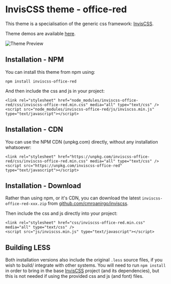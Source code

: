 # InvisCSS theme - office-red

This theme is a specialisation of the generic css framework: [InvisCSS](https://github.com/cmroanirgo/inviscss).

Theme demos are available [here](https://cmroanirgo.github.io/inviscss/demo/themes.html).

![Theme Preview](https://cmroanirgo.github.io/inviscss/demo/images/office-red-preview.png)


## Installation - NPM

You can install this theme from npm using:

```
npm install inviscss-office-red
```

And then include the css and js in your project:

```
<link rel="stylesheet" href="node_modules/inviscss-office-red/css/inviscss-office-red.min.css" media="all" type="text/css" />
<script src="node_modules/inviscss-office-red/js/inviscss.min.js" type="text/javascript"></script>
```

## Installation - CDN

You can use the NPM CDN (unpkg.com) directly, without any installation whatsoever:

```
<link rel="stylesheet" href="https://unpkg.com/inviscss-office-red/css/inviscss-office-red.min.css" media="all" type="text/css" />
<script src="https://unpkg.com/inviscss-office-red" type="text/javascript"></script>
```


## Installation - Download

<p>Rather than using npm, or it's CDN, you can download the latest <code>inviscss-office-red-xxx.zip</code> from <a href="https://github.com/cmroanirgo/inviscss/releases/latest"><i class="fa fa-github"></i>github.com/cmroanirgo/inviscss</a>.</p>

Then include the css and js directly into your project:

```
<link rel="stylesheet" href="css/inviscss-office-red.min.css" media="all" type="text/css" />
<script src="js/inviscss.min.js" type="text/javascript"></script>
```

## Building LESS

Both installation versions also include the original <code>.less</code> source files, if you wish to build/ integrate with other systems. You will need to run `npm install` in order to bring in the base [InvisCSS](https://www.npmjs.com/package/inviscss) project (and its dependencies), but this is not needed if using the provided css and js (and font) files.

